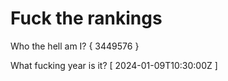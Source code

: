 # Fuck the rankings

Who the hell am I?
{ 3449576 }

What fucking year is it?
[ 2024-01-09T10:30:00Z ]
